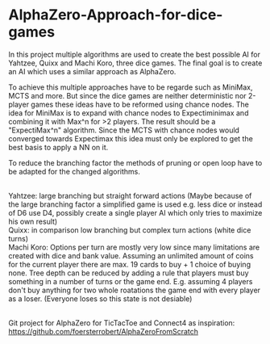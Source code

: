 # AlphaZero-Approach-for-dice-games
In this project multiple algorithms are used to create the best possible AI for Yahtzee, Quixx and Machi Koro, three dice games. The final goal is to create an AI which uses a similar approach as AlphaZero.

To achieve this multiple approaches have to be regarde such as MiniMax, MCTS and more. But since the dice games are neither deterministic nor 2-player games these ideas have to be reformed using chance nodes.
The idea for MiniMax is to expand with chance nodes to Expectiminimax and combining it with Max^n for >2 players. The result should be a "ExpectiMax^n" algorithm.
Since the MCTS with chance nodes would converged towards Expectimax this idea must only be explored to get the best basis to apply a NN on it. 

To reduce the branching factor the methods of pruning or open loop have to be adapted for the changed algorithms.

\
Yahtzee: large branching but straight forward actions (Maybe because of the large branching factor a simplified game is used e.g. less dice or instead of D6 use D4, possibly create a single player AI which only tries to maximize his own result)\
Quixx: in comparison low branching but complex turn actions (white dice turns) \
Machi Koro: Options per turn are mostly very low since many limitations are created with dice and bank value. Assuming an unlimited amount of coins for the current player there are max. 19 cards to buy + 1 choice of buying none. Tree depth can be reduced by adding a rule that players must buy something in a number of turns or the game end. E.g. assuming 4 players don't buy anything for two whole roatations the game end with every player as a loser. (Everyone loses so this state is not desiable)

\
Git project for AlphaZero for TicTacToe and Connect4 as inspiration: https://github.com/foersterrobert/AlphaZeroFromScratch

